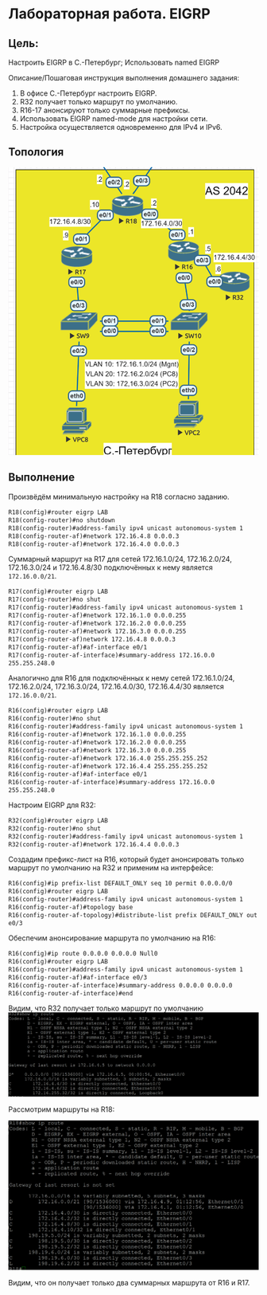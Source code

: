 # Лабораторная работа. EIGRP

## Цель:
Настроить EIGRP в С.-Петербург;
Использовать named EIGRP

Описание/Пошаговая инструкция выполнения домашнего задания:

 1. В офисе С.-Петербург настроить EIGRP.
 2. R32 получает только маршрут по умолчанию.
 3. R16-17 анонсируют только суммарные префиксы.
 4. Использовать EIGRP named-mode для настройки сети.
 5. Настройка осуществляется одновременно для IPv4 и IPv6.

 ## Топология

 ![alt text](image-2.png)

 ## Выполнение

Произвёдём минимальную настройку на R18 согласно заданию.
```
R18(config)#router eigrp LAB
R18(config-router)#no shutdown
R18(config-router)#address-family ipv4 unicast autonomous-system 1
R18(config-router-af)#network 172.16.4.8 0.0.0.3
R18(config-router-af)#network 172.16.4.0 0.0.0.3
```
Суммарный маршрут на R17 для сетей 172.16.1.0/24, 172.16.2.0/24, 172.16.3.0/24 и 172.16.4.8/30 подключённых к нему является `172.16.0.0/21`.

```
R17(config)#router eigrp LAB
R17(config-router)#no shut
R17(config-router)#address-family ipv4 unicast autonomous-system 1
R17(config-router-af)#network 172.16.1.0 0.0.0.255
R17(config-router-af)#network 172.16.2.0 0.0.0.255
R17(config-router-af)#network 172.16.3.0 0.0.0.255
R17(config-router-af)network 172.16.4.8 0.0.0.3
R17(config-router-af)#af-interface e0/1
R17(config-router-af-interface)#summary-address 172.16.0.0 255.255.248.0
```
Аналогично для R16 для подключённых к нему сетей 172.16.1.0/24, 172.16.2.0/24, 172.16.3.0/24, 172.16.4.0/30, 172.16.4.4/30 является `172.16.0.0/21`.
```
R16(config)#router eigrp LAB
R16(config-router)#no shut
R16(config-router)#address-family ipv4 unicast autonomous-system 1
R16(config-router-af)#network 172.16.1.0 0.0.0.255
R16(config-router-af)#network 172.16.2.0 0.0.0.255
R16(config-router-af)#network 172.16.3.0 0.0.0.255
R16(config-router-af)#network 172.16.4.0 255.255.255.252
R16(config-router-af)#network 172.16.4.4 255.255.255.252
R16(config-router-af)#af-interface e0/1
R16(config-router-af-interface)#summary-address 172.16.0.0 255.255.248.0
```
Настроим EIGRP для R32:
```
R32(config)#router eigrp LAB
R32(config-router)#no shut
R32(config-router)#address-family ipv4 unicast autonomous-system 1
R32(config-router-af)#network 172.16.4.4 0.0.0.3
```
Создадим префикс-лист на R16, который будет анонсировать только маршрут по умолчанию на R32 и применим на интерфейсе:

```
R16(config)#ip prefix-list DEFAULT_ONLY seq 10 permit 0.0.0.0/0
R16(config)#router eigrp LAB
R16(config-router)#address-family ipv4 unicast autonomous-system 1
R16(config-router-af)#topology base
R16(config-router-af-topology)#distribute-list prefix DEFAULT_ONLY out e0/3
```
Обеспечим анонсирование маршрута по умолчанию на R16:

```
R16(config)#ip route 0.0.0.0 0.0.0.0 Null0
R16(config)#router eigrp LAB
R16(config-router)#address-family ipv4 unicast autonomous-system 1
R16(config-router-af)#af-interface e0/3
R16(config-router-af-interface)#summary-address 0.0.0.0 0.0.0.0
R16(config-router-af-interface)#end
```
Видим, что R32 получает только маршрут по умолчанию 
![alt text](image.png)

Рассмотрим маршруты на R18:

![alt text](image-1.png)

Видим, что он получает только два суммарных маршрута от R16 и R17.




